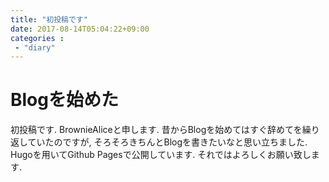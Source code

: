 ```yaml
---
title: "初投稿です"
date: 2017-08-14T05:04:22+09:00
categories :
 - "diary"
---
```


# Blogを始めた
初投稿です. BrownieAliceと申します.
昔からBlogを始めてはすぐ辞めてを繰り返していたのですが, そろそろきちんとBlogを書きたいなと思い立ちました.
Hugoを用いてGithub Pagesで公開しています.
それではよろしくお願い致します.
